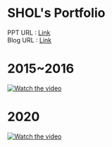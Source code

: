 # SHOL's Portfolio
PPT URL : [Link](https://docs.google.com/presentation/d/1fsV87QipEGGEtquLu7kCgV0Ynn1PaRFvVoTGfzkV2wY/edit?usp=sharing)   
Blog URL : [Link](https://blog.naver.com/shol9570)

# 2015~2016
[![Watch the video](https://phinf.pstatic.net/image.nmv/blogucc28/2016/10/10/614/9db69b365aae6188f0e03e8c1013957a3777_ugcvideo_270P_01_16x9_logo.jpg)](http://blog.naver.com/shol9570/220832882934)

# 2020
[![Watch the video]()](https://blog.naver.com/shol9570/222141496444)
